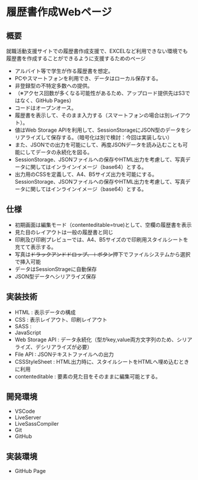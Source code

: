 # 履歴書作成Webページ

## 概要

就職活動支援サイトでの履歴書作成支援で、EXCELなど利用できない環境でも履歴書を作成することができるように支援するためのページ

- アルバイト等で学生が作る履歴書を想定。
- PCやスマートフォンを利用でき、データはローカル保存する。
- 非登録型の不特定多数への提供。
- （※アクセス回数が多くなる可能性があるため、アップロード提供先はS3ではなく、GitHub Pages）
- コードはオープンオース。
- 履歴書を表示して、そのまま入力する（スマートフォンの場合は別レイアウト）。
- 値はWeb Storage APIを利用して、SessionStorageにJSON型のデータをシリアライズして保存する。（暗号化は別で検討：今回は実装しない）
- また、JSONでの出力を可能にして、再度JSONデータを読み込むことも可能にしてデータの永続化を図る。
- SessionStorage、JSONファイルへの保存やHTML出力を考慮して、写真データに関してはインラインイメージ（base64）とする。
- 出力用のCSSを定義して、A4、B5サイズ出力を可能にする。
SessionStorage、JSONファイルへの保存やHTML出力を考慮して、写真データに関してはインラインイメージ（base64）とする。


## 仕様
- 初期画面は編集モード（contenteditable=true)として、空欄の履歴書を表示
- 見た目のレイアウトは一般の履歴書と同じ
- 印刷及び印刷プレビューでは、A4、B5サイズので印刷用スタイルシートを充てて表示する。
- 写真は~~ドラックアンドドロップ、＋ボタン~~押下でファイルシステムから選択で挿入可能
- データはSessionStrageに自動保存
- JSON型データへシリアライズ保存

## 実装技術
- HTML         		: 表示データの構成
- CSS 				: 表示レイアウト、印刷レイアウト
- SASS              : 
- JavaScript
 - Web Storage API  : データ永続化（型がkey,value両方文字列のため、シリアライズ、デシリアライズが必要）
 - File API         : JSONテキストファイルへの出力
 - CSSStyleSheet    : HTML出力時に、スタイルシートをHTMLへ埋め込むときに利用
 - contenteditable  : 要素の見た目をそのままに編集可能とする。

## 開発環境

- VSCode
 - LiveServer 
 - LiveSassCompiler
- Git
 - GitHub

## 実装環境
- GitHub Page
